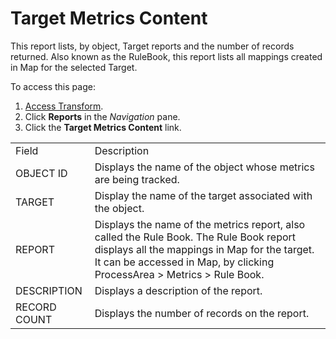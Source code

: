 # Target Metrics Content

This report lists, by object, Target reports and the number of records
returned. Also known as the RuleBook, this report lists all mappings
created in Map for the selected Target.

To access this page:

1.  [Access Transform](../Config/Access_Transform.htm).
2.  Click <span style="font-weight: bold;">Reports</span> in the
    <span style="font-style: italic;">Navigation</span> pane.
3.  Click the <span style="font-weight: bold;">Target Metrics
    Content</span>
link.

|              |                                                                                                                                                                                                                       |
| ------------ | --------------------------------------------------------------------------------------------------------------------------------------------------------------------------------------------------------------------- |
| Field        | Description                                                                                                                                                                                                           |
| OBJECT ID    | Displays the name of the object whose metrics are being tracked.                                                                                                                                                      |
| TARGET       | Display the name of the target associated with the object.                                                                                                                                                            |
| REPORT       | Displays the name of the metrics report, also called the Rule Book. The Rule Book report displays all the mappings in Map for the target. It can be accessed in Map, by clicking ProcessArea \> Metrics \> Rule Book. |
| DESCRIPTION  | Displays a description of the report.                                                                                                                                                                                 |
| RECORD COUNT | Displays the number of records on the report.                                                                                                                                                                         |
